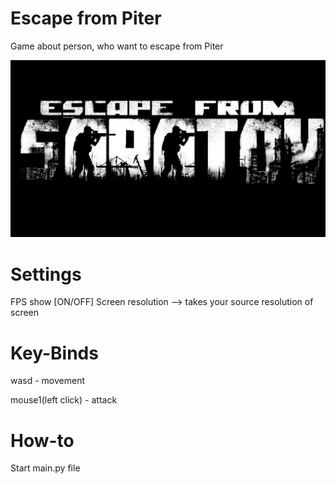 # Escape from Piter
Game about person, who want to escape from Piter


![Prepare to escape](https://github.com/mav735/Escape_from_Piter/blob/origin/menu.jpg)

# Settings
FPS show [ON/OFF]
Screen resolution --> takes your source resolution of screen

# Key-Binds
wasd - movement

mouse1(left click) - attack
  
# How-to
Start main.py file
